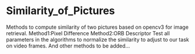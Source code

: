# Similarity_of_Pictures
Methods to compute similarity of two pictures based on opencv3 for image retrieval.
Method1:Pixel Difference 
Method2:ORB Descriptor
Test all parameters in the algorithms to normalize the similarity to adjust to our task on video frames.
And other methods to be added...
